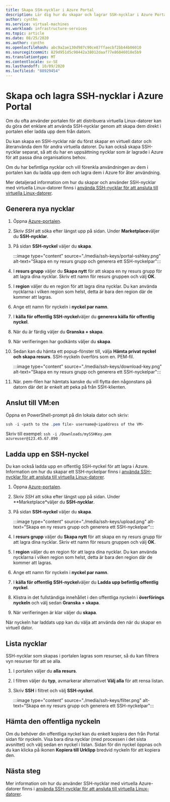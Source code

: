 ```yaml
---
title: Skapa SSH-nycklar i Azure Portal
description: Lär dig hur du skapar och lagrar SSH-nycklar i Azure Portal för att ansluta virtuella Linux-datorer.
author: cynthn
ms.service: virtual-machines
ms.workload: infrastructure-services
ms.topic: article
ms.date: 08/25/2020
ms.author: cynthn
ms.openlocfilehash: abc9a2ae130d987c90ce87ffaecbf2bb44b06010
ms.sourcegitcommit: 829d951d5c90442a38012daaf77e86046018e5b9
ms.translationtype: MT
ms.contentlocale: sv-SE
ms.lasthandoff: 10/09/2020
ms.locfileid: "88929454"
---
```

# <a name="generate-and-store-ssh-keys-in-the-azure-portal"></a>Skapa och lagra SSH-nycklar i Azure Portal

Om du ofta använder portalen för att distribuera virtuella Linux-datorer kan du göra det enklare att använda SSH-nycklar genom att skapa dem direkt i portalen eller ladda upp dem från datorn.

Du kan skapa en SSH-nycklar när du först skapar en virtuell dator och återanvända dem för andra virtuella datorer. Du kan också skapa SSH-nycklar separat, så att du har en uppsättning nycklar som är lagrade i Azure för att passa dina organisations behov. 

Om du har befintliga nycklar och vill förenkla användningen av dem i portalen kan du ladda upp dem och lagra dem i Azure för åter användning.

Mer detaljerad information om hur du skapar och använder SSH-nycklar med virtuella Linux-datorer finns i [använda SSH-nycklar för att ansluta till virtuella Linux-datorer](./linux/ssh-from-windows.md).

## <a name="generate-new-keys"></a>Generera nya nycklar

1. Öppna [Azure-portalen](https://portal.azure.com).

1. Skriv *SSH* att söka efter längst upp på sidan. Under **Marketplace**väljer du **SSH-nycklar**.

1. På sidan **SSH-nyckel** väljer du **skapa**.

   :::image type="content" source="./media/ssh-keys/portal-sshkey.png" alt-text="Skapa en ny resurs grupp och generera ett SSH-nyckelpar":::

1. I **resurs grupp** väljer du **Skapa nytt** för att skapa en ny resurs grupp för att lagra dina nycklar. Skriv ett namn för resurs gruppen och välj **OK**.

1. I **region** väljer du en region för att lagra dina nycklar. Du kan använda nycklarna i vilken region som helst, detta är bara den region där de kommer att lagras.

1. Ange ett namn för nyckeln i **nyckel par namn**.

1. I **källa för offentlig SSH-nyckel**väljer du **generera källa för offentlig nyckel**. 

1. När du är färdig väljer du **Granska + skapa**.

1. När verifieringen har godkänts väljer du **skapa**.

1. Sedan kan du hämta ett popup-fönster till, välja **Hämta privat nyckel och skapa resurs**. SSH-nyckeln överförs som en. PEM-fil.

   :::image type="content" source="./media/ssh-keys/download-key.png" alt-text="Skapa en ny resurs grupp och generera ett SSH-nyckelpar":::

1. När. pem-filen har hämtats kanske du vill flytta den någonstans på datorn där det är enkelt att peka på från SSH-klienten.


## <a name="connect-to-the-vm"></a>Anslut till VM:en

Öppna en PowerShell-prompt på din lokala dator och skriv:

```powershell
ssh -i <path to the .pem file> username@<ipaddress of the VM>
```

Skriv till exempel: `ssh -i /Downloads/mySSHKey.pem azureuser@123.45.67.890`


## <a name="upload-an-ssh-key"></a>Ladda upp en SSH-nyckel

Du kan också ladda upp en offentlig SSH-nyckel för att lagra i Azure. Information om hur du skapar ett SSH-nyckelpar finns i [använda SSH-nycklar för att ansluta till virtuella Linux-datorer](./linux/ssh-from-windows.md).

1. Öppna [Azure-portalen](https://portal.azure.com).

1. Skriv *SSH* att söka efter längst upp på sidan. Under **Marketplace*väljer du **SSH-nycklar**.

1. På sidan **SSH-nyckel** väljer du **skapa**.

   :::image type="content" source="./media/ssh-keys/upload.png" alt-text="Skapa en ny resurs grupp och generera ett SSH-nyckelpar":::

1. I **resurs grupp** väljer du **Skapa nytt** för att skapa en ny resurs grupp för att lagra dina nycklar. Skriv ett namn för resurs gruppen och välj **OK**.

1. I **region** väljer du en region för att lagra dina nycklar. Du kan använda nycklarna i vilken region som helst, detta är bara den region där de kommer att lagras.

1. Ange ett namn för nyckeln i **nyckel par namn**.

1. I **källa för offentlig SSH-nyckel**väljer du **Ladda upp befintlig offentlig nyckel**. 

1. Klistra in det fullständiga innehållet i den offentliga nyckeln i **överförings nyckeln** och välj sedan **Granska + skapa**.

1. När verifieringen är klar väljer du **skapa**. 

När nyckeln har laddats upp kan du välja att använda den när du skapar en virtuell dator.

## <a name="list-keys"></a>Lista nycklar

SSH-nycklar som skapas i portalen lagras som resurser, så du kan filtrera vyn resurser för att se alla.

1. I portalen väljer du **alla resurs**.
1. I filtren väljer du **typ**, avmarkerar alternativet **Välj alla** för att rensa listan.
1. Skriv **SSH** i filtret och välj **SSH-nyckel**.

   :::image type="content" source="./media/ssh-keys/filter.png" alt-text="Skapa en ny resurs grupp och generera ett SSH-nyckelpar":::

## <a name="get-the-public-key"></a>Hämta den offentliga nyckeln

Om du behöver din offentliga nyckel kan du enkelt kopiera den från Portal sidan för nyckeln. Visa bara dina nycklar (med processen i det sista avsnittet) och välj sedan en nyckel i listan. Sidan för din nyckel öppnas och du kan klicka på ikonen **Kopiera till Urklipp** bredvid nyckeln för att kopiera den.

## <a name="next-steps"></a>Nästa steg

Mer information om hur du använder SSH-nycklar med virtuella Azure-datorer finns i [använda SSH-nycklar för att ansluta till virtuella Linux-datorer](./linux/ssh-from-windows.md).
